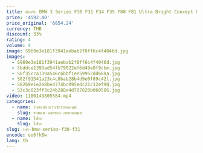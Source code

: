 ```yaml
---
title: สําหรับ BMW 3 Series F30 F31 F34 F35 F80 F81 Ultra Bright Concept M4 Iconic สไตล์แบบไดนามิกหลายสี RGB LED Angel Eyes Halo แหวน
price: '4592.40'
price_original: '6854.24'
currency: THB
discount: 33%
rating: 4
volume: 4
image: S969e3e181f3941aebab2f8ff6c4f4046d.jpg
images:
  - S969e3e181f3941aebab2f8ff6c4f4046d.jpg
  - Sbddce1393ad54fb79022ef6d49e0f9cbm.jpg
  - S6f35cca139a546c6bbf1ee59952dd688a.jpg
  - S62f91541a23c4c8bab28b4d9e0f89c42l.jpg
  - S82b9e1e2a8be4774bc095edc21c12ef9Q.jpg
  - S3c3c823ff3c24b288e4d787820b06058G.jpg
video: 1100143805584.mp4
categories:
  - name: รถยนต์และรถจักรยานยนต์
    slug: รถยนต-และรถจ-กรยานยนต
  - name: ไฟรถ
    slug: ไฟรถ
slug: าหร-bmw-series-f30-f31
encode: oo6fhBw
lang: th
---
```

  